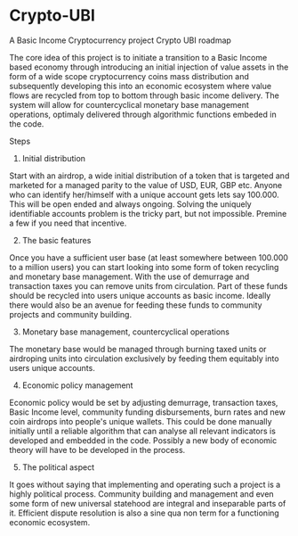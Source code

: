 # Crypto-UBI
A Basic Income Cryptocurrency project
Crypto UBI roadmap

The core idea of this project is to initiate a transition to a Basic Income based economy through introducing an initial injection of value assets in the form of a wide scope cryptocurrency coins mass distribution and subsequently developing this into an economic ecosystem where value flows are recycled from top to bottom through basic income delivery. The system will allow for countercyclical monetary base management operations, optimaly delivered through algorithmic functions embeded in the code.

Steps

1. Initial distribution

Start with an airdrop, a wide initial distribution of a token that is targeted and marketed for a  managed parity to the value of USD, EUR, GBP etc. Anyone who can identify her/himself with a  unique account gets lets say 100.000. This will be open ended and always ongoing. Solving the  uniquely identifiable accounts problem is the tricky part, but not impossible. Premine a few if you need that incentive. 

2. The basic features

Once you have a sufficient user base (at least somewhere between 100.000 to a million users) you can start looking into some form of token recycling and monetary base management. With the use of demurrage and transaction taxes you can remove units from circulation. Part of these funds should be recycled into users unique accounts as basic income. Ideally there would also be an avenue for feeding these funds to community projects and community building. 

3. Monetary base management, countercyclical operations

The monetary base would be managed through burning taxed units or airdroping units into circulation exclusively by feeding them equitably into users unique accounts. 

4. Economic policy management

Economic policy would be set by adjusting demurrage, transaction taxes, Basic Income level, community funding disbursements, burn rates and new coin airdrops into people's unique wallets. This could be done manually initially until a reliable algorithm that can analyse all relevant indicators is developed and embedded in the code. Possibly a new body of economic theory will have to be developed in the process. 

5. The political aspect

It goes without saying that implementing and operating such a project is a highly political process. Community building and management and even some form of new universal statehood are integral and inseparable parts of it. Efficient dispute resolution is also a sine qua non term for a functioning economic ecosystem. 
